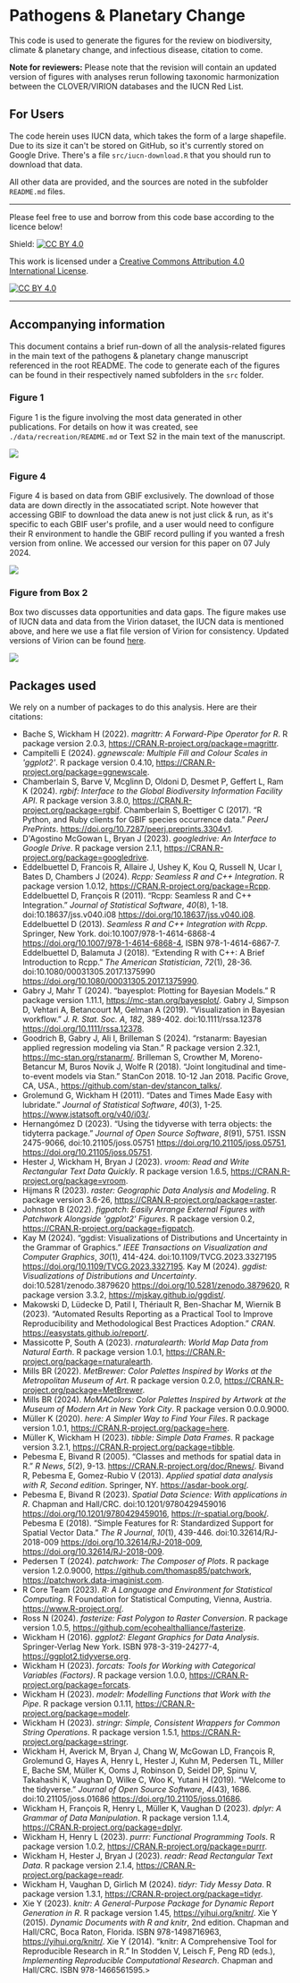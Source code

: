 # Pathogens & Planetary Change

This code is used to generate the figures for the review on biodiversity, climate & planetary change, and infectious disease, citation to come. 

**Note for reviewers:** Please note that the revision will contain an updated version of figures with analyses rerun following taxonomic harmonization between the CLOVER/VIRION databases and the IUCN Red List.

## For Users

The code herein uses IUCN data, which takes the form of a large shapefile. Due to its size it can't be stored on GitHub, so it's currently stored on Google Drive. There's a file `src/iucn-download.R` that you should run to download that data.

All other data are provided, and the sources are noted in the subfolder `README.md` files.

------------------

Please feel free to use and borrow from this code base according to the licence below!

Shield: [![CC BY 4.0][cc-by-shield]][cc-by]

This work is licensed under a
[Creative Commons Attribution 4.0 International License][cc-by].

[![CC BY 4.0][cc-by-image]][cc-by]

[cc-by]: http://creativecommons.org/licenses/by/4.0/
[cc-by-image]: https://i.creativecommons.org/l/by/4.0/88x31.png
[cc-by-shield]: https://img.shields.io/badge/License-CC%20BY%204.0-lightgrey.svg

------------------

## Accompanying information 

This document contains a brief run-down of all the analysis-related figures in the main text of the pathogens & planetary change manuscript referenced in the root README. The code to generate each of the figures can be found in their respectively named subfolders in the `src` folder. 

### Figure 1 

Figure 1 is the figure involving the most data generated in other publications. For details on how it was created, see `./data/recreation/README.md` or Text S2 in the main text of the manuscript. 

<img src="https://github.com/viralemergence/pnpc/blob/main/figs/fig-1/figure-1.png">


### Figure 4 

Figure 4 is based on data from GBIF exclusively. The download of those data are down directly in the assocatiated script. Note however that accessing GBIF to download the data anew is not just click & run, as it's specific to each GBIF user's profile, and a user would need to configure their R environment to handle the GBIF record pulling if you wanted a fresh version from online. We accessed our version for this paper on 07 July 2024. 

<img src="https://github.com/viralemergence/pnpc/blob/main/figs/fig-4/figure-4.png">


### Figure from Box 2

Box two discusses data opportunities and data gaps. The figure makes use of IUCN data and data from the Virion dataset, the IUCN data is mentioned above, and here we use a flat file version of Virion for consistency. Updated versions of Virion can be found [here](https://www.viralemergence.org/virion). 

<img src="https://github.com/viralemergence/pnpc/blob/main/figs/box-3/side-by-side.png">

## Packages used

We rely on a number of packages to do this analysis. Here are their citations: 

  - Bache S, Wickham H (2022). _magrittr: A Forward-Pipe Operator for R_. R package version 2.0.3, <https://CRAN.R-project.org/package=magrittr>.
  - Campitelli E (2024). _ggnewscale: Multiple Fill and Colour Scales in 'ggplot2'_. R package version 0.4.10, <https://CRAN.R-project.org/package=ggnewscale>.
  - Chamberlain S, Barve V, Mcglinn D, Oldoni D, Desmet P, Geffert L, Ram K (2024). _rgbif: Interface to the Global Biodiversity Information Facility API_. R package version 3.8.0, <https://CRAN.R-project.org/package=rgbif>. Chamberlain S, Boettiger C (2017). “R Python, and Ruby clients for GBIF species occurrence data.” _PeerJ PrePrints_. <https://doi.org/10.7287/peerj.preprints.3304v1>.
  - D'Agostino McGowan L, Bryan J (2023). _googledrive: An Interface to Google Drive_. R package version 2.1.1, <https://CRAN.R-project.org/package=googledrive>.
  - Eddelbuettel D, Francois R, Allaire J, Ushey K, Kou Q, Russell N, Ucar I, Bates D, Chambers J (2024). _Rcpp: Seamless R and C++ Integration_. R package version 1.0.12, <https://CRAN.R-project.org/package=Rcpp>. Eddelbuettel D, François R (2011). “Rcpp: Seamless R and C++ Integration.” _Journal of Statistical Software_, *40*(8), 1-18. doi:10.18637/jss.v040.i08 <https://doi.org/10.18637/jss.v040.i08>. Eddelbuettel D (2013). _Seamless R and C++ Integration with Rcpp_. Springer, New York. doi:10.1007/978-1-4614-6868-4 <https://doi.org/10.1007/978-1-4614-6868-4>, ISBN 978-1-4614-6867-7. Eddelbuettel D, Balamuta J (2018). “Extending R with C++: A Brief Introduction to Rcpp.” _The American Statistician_, *72*(1), 28-36. doi:10.1080/00031305.2017.1375990 <https://doi.org/10.1080/00031305.2017.1375990>.
  - Gabry J, Mahr T (2024). “bayesplot: Plotting for Bayesian Models.” R package version 1.11.1, <https://mc-stan.org/bayesplot/>. Gabry J, Simpson D, Vehtari A, Betancourt M, Gelman A (2019). “Visualization in Bayesian workflow.” _J. R. Stat. Soc. A_, *182*, 389-402. doi:10.1111/rssa.12378 <https://doi.org/10.1111/rssa.12378>.
  - Goodrich B, Gabry J, Ali I, Brilleman S (2024). “rstanarm: Bayesian applied regression modeling via Stan.” R package version 2.32.1, <https://mc-stan.org/rstanarm/>. Brilleman S, Crowther M, Moreno-Betancur M, Buros Novik J, Wolfe R (2018). “Joint longitudinal and time-to-event models via Stan.” StanCon 2018. 10-12 Jan 2018. Pacific Grove, CA, USA., <https://github.com/stan-dev/stancon_talks/>.
  - Grolemund G, Wickham H (2011). “Dates and Times Made Easy with lubridate.” _Journal of Statistical Software_, *40*(3), 1-25. <https://www.jstatsoft.org/v40/i03/>.
  - Hernangómez D (2023). “Using the tidyverse with terra objects: the tidyterra package.” _Journal of Open Source Software_, *8*(91), 5751. ISSN 2475-9066, doi:10.21105/joss.05751 <https://doi.org/10.21105/joss.05751>, <https://doi.org/10.21105/joss.05751>.
  - Hester J, Wickham H, Bryan J (2023). _vroom: Read and Write Rectangular Text Data Quickly_. R package version 1.6.5, <https://CRAN.R-project.org/package=vroom>.
  - Hijmans R (2023). _raster: Geographic Data Analysis and Modeling_. R package version 3.6-26, <https://CRAN.R-project.org/package=raster>.
  - Johnston B (2022). _figpatch: Easily Arrange External Figures with Patchwork Alongside 'ggplot2' Figures_. R package version 0.2, <https://CRAN.R-project.org/package=figpatch>.
  - Kay M (2024). “ggdist: Visualizations of Distributions and Uncertainty in the Grammar of Graphics.” _IEEE Transactions on Visualization and Computer Graphics_, *30*(1), 414-424. doi:10.1109/TVCG.2023.3327195 <https://doi.org/10.1109/TVCG.2023.3327195>. Kay M (2024). _ggdist: Visualizations of Distributions and Uncertainty_. doi:10.5281/zenodo.3879620 <https://doi.org/10.5281/zenodo.3879620>, R package version 3.3.2, <https://mjskay.github.io/ggdist/>.
  - Makowski D, Lüdecke D, Patil I, Thériault R, Ben-Shachar M, Wiernik B (2023). “Automated Results Reporting as a Practical Tool to Improve Reproducibility and Methodological Best Practices Adoption.” _CRAN_. <https://easystats.github.io/report/>.
  - Massicotte P, South A (2023). _rnaturalearth: World Map Data from Natural Earth_. R package version 1.0.1, <https://CRAN.R-project.org/package=rnaturalearth>.
  - Mills BR (2022). _MetBrewer: Color Palettes Inspired by Works at the Metropolitan Museum of Art_. R package version 0.2.0, <https://CRAN.R-project.org/package=MetBrewer>.
  - Mills BR (2024). _MoMAColors: Color Palettes Inspired by Artwork at the Museum of Modern Art in New York City_. R package version 0.0.0.9000.
  - Müller K (2020). _here: A Simpler Way to Find Your Files_. R package version 1.0.1, <https://CRAN.R-project.org/package=here>.
  - Müller K, Wickham H (2023). _tibble: Simple Data Frames_. R package version 3.2.1, <https://CRAN.R-project.org/package=tibble>.
  - Pebesma E, Bivand R (2005). “Classes and methods for spatial data in R.” _R News_, *5*(2), 9-13. <https://CRAN.R-project.org/doc/Rnews/>. Bivand R, Pebesma E, Gomez-Rubio V (2013). _Applied spatial data analysis with R, Second edition_. Springer, NY. <https://asdar-book.org/>.
  - Pebesma E, Bivand R (2023). _Spatial Data Science: With applications in R_. Chapman and Hall/CRC. doi:10.1201/9780429459016 <https://doi.org/10.1201/9780429459016>, <https://r-spatial.org/book/>. Pebesma E (2018). “Simple Features for R: Standardized Support for Spatial Vector Data.” _The R Journal_, *10*(1), 439-446. doi:10.32614/RJ-2018-009 <https://doi.org/10.32614/RJ-2018-009>, <https://doi.org/10.32614/RJ-2018-009>.
  - Pedersen T (2024). _patchwork: The Composer of Plots_. R package version 1.2.0.9000, https://github.com/thomasp85/patchwork, <https://patchwork.data-imaginist.com>.
  - R Core Team (2023). _R: A Language and Environment for Statistical Computing_. R Foundation for Statistical Computing, Vienna, Austria. <https://www.R-project.org/>.
  - Ross N (2024). _fasterize: Fast Polygon to Raster Conversion_. R package version 1.0.5, <https://github.com/ecohealthalliance/fasterize>.
  - Wickham H (2016). _ggplot2: Elegant Graphics for Data Analysis_. Springer-Verlag New York. ISBN 978-3-319-24277-4, <https://ggplot2.tidyverse.org>.
  - Wickham H (2023). _forcats: Tools for Working with Categorical Variables (Factors)_. R package version 1.0.0, <https://CRAN.R-project.org/package=forcats>.
  - Wickham H (2023). _modelr: Modelling Functions that Work with the Pipe_. R package version 0.1.11, <https://CRAN.R-project.org/package=modelr>.
  - Wickham H (2023). _stringr: Simple, Consistent Wrappers for Common String Operations_. R package version 1.5.1, <https://CRAN.R-project.org/package=stringr>.
  - Wickham H, Averick M, Bryan J, Chang W, McGowan LD, François R, Grolemund G, Hayes A, Henry L, Hester J, Kuhn M, Pedersen TL, Miller E, Bache SM, Müller K, Ooms J, Robinson D, Seidel DP, Spinu V, Takahashi K, Vaughan D, Wilke C, Woo K, Yutani H (2019). “Welcome to the tidyverse.” _Journal of Open Source Software_, *4*(43), 1686. doi:10.21105/joss.01686 <https://doi.org/10.21105/joss.01686>.
  - Wickham H, François R, Henry L, Müller K, Vaughan D (2023). _dplyr: A Grammar of Data Manipulation_. R package version 1.1.4, <https://CRAN.R-project.org/package=dplyr>.
  - Wickham H, Henry L (2023). _purrr: Functional Programming Tools_. R package version 1.0.2, <https://CRAN.R-project.org/package=purrr>.
  - Wickham H, Hester J, Bryan J (2023). _readr: Read Rectangular Text Data_. R package version 2.1.4, <https://CRAN.R-project.org/package=readr>.
  - Wickham H, Vaughan D, Girlich M (2024). _tidyr: Tidy Messy Data_. R package version 1.3.1, <https://CRAN.R-project.org/package=tidyr>.
  - Xie Y (2023). _knitr: A General-Purpose Package for Dynamic Report Generation in R_. R package version 1.45, <https://yihui.org/knitr/>. Xie Y (2015). _Dynamic Documents with R and knitr_, 2nd edition. Chapman and Hall/CRC, Boca Raton, Florida. ISBN 978-1498716963, <https://yihui.org/knitr/>. Xie Y (2014). “knitr: A Comprehensive Tool for Reproducible Research in R.” In Stodden V, Leisch F, Peng RD (eds.), _Implementing Reproducible Computational Research_. Chapman and Hall/CRC. ISBN 978-1466561595.> 
